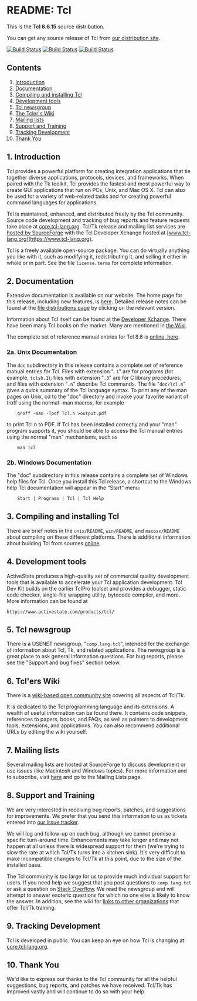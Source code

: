 # README:  Tcl

This is the **Tcl 8.6.15** source distribution.

You can get any source release of Tcl from [our distribution
site](https://sourceforge.net/projects/tcl/files/Tcl/).

[![Build Status](https://github.com/tcltk/tcl/workflows/Linux/badge.svg?branch=core-8-6-branch)](https://github.com/tcltk/tcl/actions?query=workflow%3A%22Linux%22+branch%3Acore-8-6-branch)
[![Build Status](https://github.com/tcltk/tcl/workflows/Windows/badge.svg?branch=core-8-6-branch)](https://github.com/tcltk/tcl/actions?query=workflow%3A%22Windows%22+branch%3Acore-8-6-branch)
[![Build Status](https://github.com/tcltk/tcl/workflows/macOS/badge.svg?branch=core-8-6-branch)](https://github.com/tcltk/tcl/actions?query=workflow%3A%22macOS%22+branch%3Acore-8-6-branch)

## Contents
 1. [Introduction](#intro)
 2. [Documentation](#doc)
 3. [Compiling and installing Tcl](#build)
 4. [Development tools](#devtools)
 5. [Tcl newsgroup](#complangtcl)
 6. [The Tcler's Wiki](#wiki)
 7. [Mailing lists](#email)
 8. [Support and Training](#support)
 9. [Tracking Development](#watch)
 10. [Thank You](#thanks)

## <a id="intro">1.</a> Introduction
Tcl provides a powerful platform for creating integration applications that
tie together diverse applications, protocols, devices, and frameworks.
When paired with the Tk toolkit, Tcl provides the fastest and most powerful
way to create GUI applications that run on PCs, Unix, and Mac OS X.
Tcl can also be used for a variety of web-related tasks and for creating
powerful command languages for applications.

Tcl is maintained, enhanced, and distributed freely by the Tcl community.
Source code development and tracking of bug reports and feature requests
take place at [core.tcl-lang.org](https://core.tcl-lang.org/).
Tcl/Tk release and mailing list services are [hosted by
SourceForge](https://sourceforge.net/projects/tcl/)
with the Tcl Developer Xchange hosted at
[www.tcl-lang.org](https://www.tcl-lang.org).

Tcl is a freely available open-source package.  You can do virtually
anything you like with it, such as modifying it, redistributing it,
and selling it either in whole or in part.  See the file
`license.terms` for complete information.

## <a id="doc">2.</a> Documentation
Extensive documentation is available on our website.
The home page for this release, including new features, is
[here](https://www.tcl-lang.org/software/tcltk/8.6.html).
Detailed release notes can be found at the
[file distributions page](https://sourceforge.net/projects/tcl/files/Tcl/)
by clicking on the relevant version.

Information about Tcl itself can be found at the [Developer
Xchange](https://www.tcl-lang.org/about/).
There have been many Tcl books on the market.  Many are mentioned in
[the Wiki](https://wiki.tcl-lang.org/_/ref?N=25206).

The complete set of reference manual entries for Tcl 8.6 is [online,
here](https://www.tcl-lang.org/man/tcl8.6/).

### <a id="doc.unix">2a.</a> Unix Documentation
The `doc` subdirectory in this release contains a complete set of
reference manual entries for Tcl.  Files with extension "`.1`" are for
programs (for example, `tclsh.1`); files with extension "`.3`" are for C
library procedures; and files with extension "`.n`" describe Tcl
commands.  The file "`doc/Tcl.n`" gives a quick summary of the Tcl
language syntax.  To print any of the man pages on Unix, cd to the
"doc" directory and invoke your favorite variant of troff using the
normal -man macros, for example

		groff -man -Tpdf Tcl.n >output.pdf

to print Tcl.n to PDF.  If Tcl has been installed correctly and your "man" program
supports it, you should be able to access the Tcl manual entries using the
normal "man" mechanisms, such as

		man Tcl

### <a id="doc.win">2b.</a> Windows Documentation
The "doc" subdirectory in this release contains a complete set of Windows
help files for Tcl.  Once you install this Tcl release, a shortcut to the
Windows help Tcl documentation will appear in the "Start" menu:

		Start | Programs | Tcl | Tcl Help

## <a id="build">3.</a> Compiling and installing Tcl
There are brief notes in the `unix/README`, `win/README`, and `macosx/README`
about compiling on these different platforms.  There is additional information
about building Tcl from sources
[online](https://www.tcl-lang.org/doc/howto/compile.html).

## <a id="devtools">4.</a> Development tools
ActiveState produces a high-quality set of commercial quality development
tools that is available to accelerate your Tcl application development.
Tcl Dev Kit builds on the earlier TclPro toolset and provides a debugger,
static code checker, single-file wrapping utility, bytecode compiler, and
more.  More information can be found at

	https://www.activestate.com/products/tcl/

## <a id="complangtcl">5.</a> Tcl newsgroup
There is a USENET newsgroup, "`comp.lang.tcl`", intended for the exchange of
information about Tcl, Tk, and related applications.  The newsgroup is a
great place to ask general information questions.  For bug reports, please
see the "Support and bug fixes" section below.

## <a id="wiki">6.</a> Tcl'ers Wiki
There is a [wiki-based open community site](https://wiki.tcl-lang.org/)
covering all aspects of Tcl/Tk.

It is dedicated to the Tcl programming language and its extensions.  A
wealth of useful information can be found there.  It contains code
snippets, references to papers, books, and FAQs, as well as pointers to
development tools, extensions, and applications.  You can also recommend
additional URLs by editing the wiki yourself.

## <a id="email">7.</a> Mailing lists
Several mailing lists are hosted at SourceForge to discuss development or use
issues (like Macintosh and Windows topics).  For more information and to
subscribe, visit [here](https://sourceforge.net/projects/tcl/) and go to the
Mailing Lists page.

## <a id="support">8.</a> Support and Training
We are very interested in receiving bug reports, patches, and suggestions for
improvements.  We prefer that you send this information to us as tickets
entered into [our issue tracker](https://core.tcl-lang.org/tcl/reportlist).

We will log and follow-up on each bug, although we cannot promise a
specific turn-around time.  Enhancements may take longer and may not happen
at all unless there is widespread support for them (we're trying to
slow the rate at which Tcl/Tk turns into a kitchen sink).  It's very
difficult to make incompatible changes to Tcl/Tk at this point, due to
the size of the installed base.

The Tcl community is too large for us to provide much individual support for
users.  If you need help we suggest that you post questions to `comp.lang.tcl`
or ask a question on [Stack
Overflow](https://stackoverflow.com/questions/tagged/tcl).  We read the
newsgroup and will attempt to answer esoteric questions for which no one else
is likely to know the answer.  In addition, see the wiki for [links to other
organizations](https://wiki.tcl-lang.org/training) that offer Tcl/Tk training.

## <a id="watch">9.</a> Tracking Development
Tcl is developed in public.  You can keep an eye on how Tcl is changing at
[core.tcl-lang.org](https://core.tcl-lang.org/).

## <a id="thanks">10.</a> Thank You
We'd like to express our thanks to the Tcl community for all the
helpful suggestions, bug reports, and patches we have received.
Tcl/Tk has improved vastly and will continue to do so with your help.
